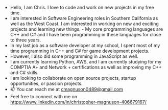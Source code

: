 -  Hello, I am Chris. I love to code and work on new projects in my free time. 
-  I am interested in Software Engineering roles in Southern California as well as the West Coast. I am interested in working on new and exciting projects and learning new things. - My core programming languages are C++ and C# and I have been programming in these languages for close to three years. 
-  In my last job as a software developer at my school, I spent most of my time programming in C++ and C# for game development projects. 
-  However, I also did some programming in JavaScript as well. 
- I am currently learning Python, AWS, and I am currently studying for my COMPTIA A+ and Network + certifications as well as improving my C++ and C# skills. 
- I am looking to collaborate on open source projects, startup opportunities, or passion projects. 
- 📫 You can reach me at cmagnuson0489@gmail.com
- Feel free to connect with me on  https://www.linkedin.com/in/christopher-magnuson-406679167/

